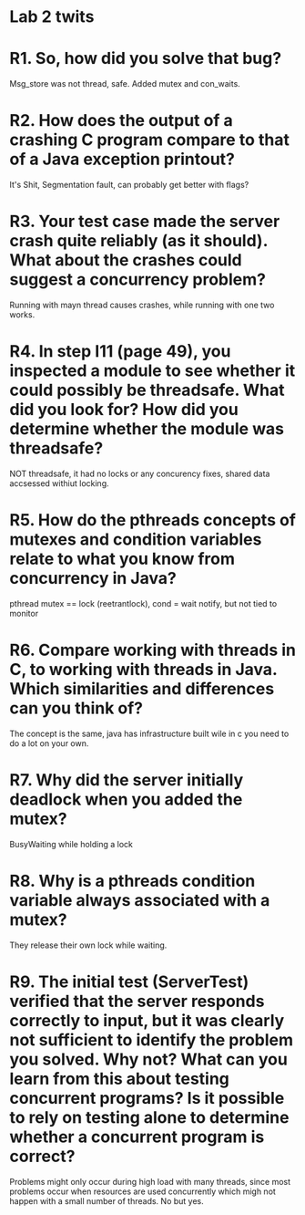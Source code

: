 # Lab 2 twits

# R1. So, how did you solve that bug?
Msg_store was not thread, safe. Added mutex and con_waits.

# R2. How does the output of a crashing C program compare to that of a Java exception printout?
It's Shit, Segmentation fault, can probably get better with flags?

# R3. Your test case made the server crash quite reliably (as it should). What about the crashes could suggest a concurrency problem?
Running with mayn thread causes crashes, while running with one two works.

# R4. In step I11 (page 49), you inspected a module to see whether it could possibly be thread­safe. What did you look for? How did you determine whether the module was thread­safe?
NOT threadsafe, it had no locks or any concurency fixes, shared data accsessed withiut locking.

# R5. How do the pthreads concepts of mutexes and condition variables relate to what you know from concurrency in Java?
pthread mutex == lock (reetrantlock), cond = wait notify, but not tied to monitor


# R6. Compare working with threads in C, to working with threads in Java. Which similarities and differences can you think of?
The concept is the same, java has infrastructure built wile in c you need to do a lot on your own.

# R7. Why did the server initially deadlock when you added the mutex?
BusyWaiting while holding a lock

# R8. Why is a pthreads condition variable always associated with a mutex?
They release their own lock while waiting.

# R9. The initial test (ServerTest) verified that the server responds correctly to input, but it was clearly not sufficient to identify the problem you solved. Why not? What can you learn from this about testing concurrent programs? Is it possible to rely on testing alone to determine whether a concurrent program is correct?
Problems might only occur during high load with many threads, since most problems occur when resources are used concurrently which migh not happen with a small number of threads. No but yes.